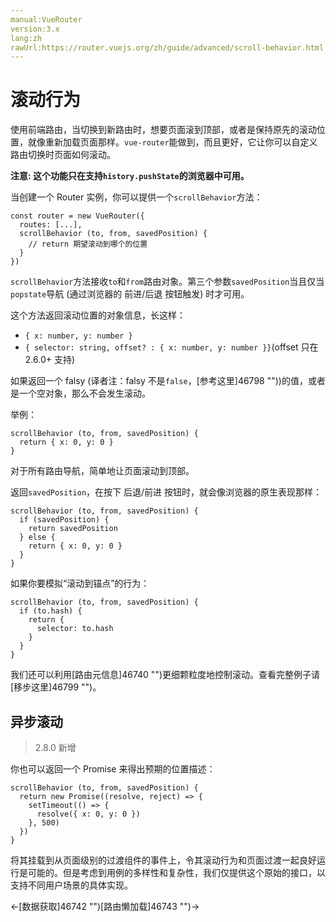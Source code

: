 ```yaml
---
manual:VueRouter
version:3.x
lang:zh
rawUrl:https://router.vuejs.org/zh/guide/advanced/scroll-behavior.html
---
```



# 滚动行为<a name="滚动行为"></a>


使用前端路由，当切换到新路由时，想要页面滚到顶部，或者是保持原先的滚动位置，就像重新加载页面那样。`vue-router`能做到，而且更好，它让你可以自定义路由切换时页面如何滚动。



**注意: 这个功能只在支持`history.pushState`的浏览器中可用。**



当创建一个 Router 实例，你可以提供一个`scrollBehavior`方法：


```
const router = new VueRouter({
  routes: [...],
  scrollBehavior (to, from, savedPosition) {
    // return 期望滚动到哪个的位置
  }
})

```



`scrollBehavior`方法接收`to`和`from`路由对象。第三个参数`savedPosition`当且仅当`popstate`导航 (通过浏览器的 前进/后退 按钮触发) 时才可用。



这个方法返回滚动位置的对象信息，长这样：


* `{ x: number, y: number }`
* `{ selector: string, offset? : { x: number, y: number }}`(offset 只在 2.6.0+ 支持)


如果返回一个 falsy (译者注：falsy 不是`false`，[参考这里]46798 ""))的值，或者是一个空对象，那么不会发生滚动。



举例：


```
scrollBehavior (to, from, savedPosition) {
  return { x: 0, y: 0 }
}

```



对于所有路由导航，简单地让页面滚动到顶部。



返回`savedPosition`，在按下 后退/前进 按钮时，就会像浏览器的原生表现那样：


```
scrollBehavior (to, from, savedPosition) {
  if (savedPosition) {
    return savedPosition
  } else {
    return { x: 0, y: 0 }
  }
}

```



如果你要模拟“滚动到锚点”的行为：


```
scrollBehavior (to, from, savedPosition) {
  if (to.hash) {
    return {
      selector: to.hash
    }
  }
}

```



我们还可以利用[路由元信息]46740 "")更细颗粒度地控制滚动。查看完整例子请[移步这里]46799 "")。


## 异步滚动<a name="异步滚动"></a>
<blockquote>

2.8.0 新增

</blockquote>

你也可以返回一个 Promise 来得出预期的位置描述：


```
scrollBehavior (to, from, savedPosition) {
  return new Promise((resolve, reject) => {
    setTimeout(() => {
      resolve({ x: 0, y: 0 })
    }, 500)
  })
}

```



将其挂载到从页面级别的过渡组件的事件上，令其滚动行为和页面过渡一起良好运行是可能的。但是考虑到用例的多样性和复杂性，我们仅提供这个原始的接口，以支持不同用户场景的具体实现。





←[数据获取]46742 "")[路由懒加载]46743 "")→





